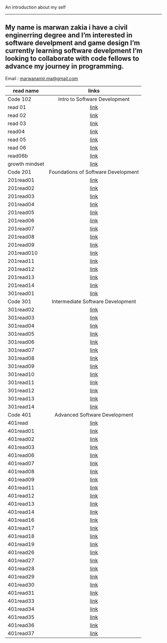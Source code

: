 An introduction about my self

---

## My name is marwan zakia i have a civil enginerring degree and I’m interested in software develpment and game design I’m currently learning software develpment I’m looking to collaborate with code fellows to advance my journey in programming.

Email : marwanamir.ma@gmail.com

| read name      |   links          |
| -------------- | :-------------------------: |
| Code 102    |  Intro to Software Development            |
| read 01        |    [link](https://marwan-zakia.github.io/reading-note/read01)     |
| read 02        |    [link](https://marwan-zakia.github.io/reading-note/read02)     |
| read 03        |    [link](https://marwan-zakia.github.io/reading-note/read03)     |
| read04         |    [link](https://marwan-zakia.github.io/reading-note/read04)     |
| read 05        |    [link](https://marwan-zakia.github.io/reading-note/read05)     |
| read 06        |    [link](https://marwan-zakia.github.io/reading-note/read06)     |
| read06b        |    [link](https://marwan-zakia.github.io/reading-note/read06b)    |
| growth mindset | [link](https://marwan-zakia.github.io/reading-note/Growthmindset) |
| Code 201    |   Foundations of Software Development           |
| 201read01      |   [link](https://marwan-zakia.github.io/reading-note/201read01)   |
| 201read02      |   [link](https://marwan-zakia.github.io/reading-note/201read02)   |
| 201read03      |   [link](https://marwan-zakia.github.io/reading-note/201read03)   |
| 201read04      |   [link](https://marwan-zakia.github.io/reading-note/201read04)   |
| 201read05      |   [link](https://marwan-zakia.github.io/reading-note/201read05)   |
| 201read06      |   [link](https://marwan-zakia.github.io/reading-note/201read06)   |
| 201read07      |   [link](https://marwan-zakia.github.io/reading-note/201read07)   |
| 201read08      |   [link](https://marwan-zakia.github.io/reading-note/201read08)   |
| 201read09      |   [link](https://marwan-zakia.github.io/reading-note/201read09)   |
| 201read010     |   [link](https://marwan-zakia.github.io/reading-note/201read10)   |
| 201read11      |   [link](https://marwan-zakia.github.io/reading-note/201read11)   |
| 201read12      |   [link](https://marwan-zakia.github.io/reading-note/201read12)   |
| 201read13      |   [link](https://marwan-zakia.github.io/reading-note/201read13)   |
| 201read14      |   [link](https://marwan-zakia.github.io/reading-note/201read14)   |
| 301read01      |   [link](https://marwan-zakia.github.io/reading-note/301read01)   |
| Code 301    |   Intermediate Software Development          |
| 301read02      |   [link](https://marwan-zakia.github.io/reading-note/301read02)   |
| 301read03      |   [link](https://marwan-zakia.github.io/reading-note/301read03)   |
| 301read04      |   [link](https://marwan-zakia.github.io/reading-note/301read04)   |
| 301read05      |   [link](https://marwan-zakia.github.io/reading-note/301read05)   |
| 301read06      |   [link](https://marwan-zakia.github.io/reading-note/301read06)   |
| 301read07      |   [link](https://marwan-zakia.github.io/reading-note/301read07)   |
| 301read08      |   [link](https://marwan-zakia.github.io/reading-note/301read08)   |
| 301read09      |   [link](https://marwan-zakia.github.io/reading-note/301read09)   |
| 301read10      |   [link](https://marwan-zakia.github.io/reading-note/301read10)   |
| 301read11      |   [link](https://marwan-zakia.github.io/reading-note/301read11)   |
| 301read12      |   [link](https://marwan-zakia.github.io/reading-note/301read12)   |
| 301read13      |   [link](https://marwan-zakia.github.io/reading-note/301read13)   |
| 301read14      |   [link](https://marwan-zakia.github.io/reading-note/301read14)   |
| Code 401    |    Advanced Software Development         |
| 401read      |   [link](https://marwan-zakia.github.io/reading-note/401read)   |
| 401read01     |   [link](https://marwan-zakia.github.io/reading-note/401read01)|
| 401read02    |   [link](https://marwan-zakia.github.io/reading-note/401read02) |
| 401read03    |   [link](https://marwan-zakia.github.io/reading-note/401read03) |
| 401read06    |   [link](https://marwan-zakia.github.io/reading-note/401read06) |
| 401read07    |   [link](https://marwan-zakia.github.io/reading-note/401read07) |
| 401read08    |   [link](https://marwan-zakia.github.io/reading-note/401read08)   |
| 401read09    |   [link](https://marwan-zakia.github.io/reading-note/401read09)   |
| 401read11    |   [link](https://marwan-zakia.github.io/reading-note/401read11)   |
| 401read12    |   [link](https://marwan-zakia.github.io/reading-note/401read12)   |
| 401read13    |   [link](https://marwan-zakia.github.io/reading-note/401read13)   |
| 401read14    |   [link](https://marwan-zakia.github.io/reading-note/401read14)   |
| 401read16    |   [link](https://marwan-zakia.github.io/reading-note/401read16)   |
| 401read17    |   [link](https://marwan-zakia.github.io/reading-note/401read17)   |
| 401read18    |   [link](https://marwan-zakia.github.io/reading-note/401read18)   |
| 401read19   |   [link](https://marwan-zakia.github.io/reading-note/401read19)   |
| 401read26    |   [link](https://marwan-zakia.github.io/reading-note/401read26)   |
| 401read27   |   [link](https://marwan-zakia.github.io/reading-note/401read27)   |
| 401read28   |   [link](https://marwan-zakia.github.io/reading-note/401read28)   |
| 401read29   |   [link](https://marwan-zakia.github.io/reading-note/401read29)   |
| 401read30   |   [link](https://marwan-zakia.github.io/reading-note/401read30)   |
| 401read31   |   [link](https://marwan-zakia.github.io/reading-note/401read31)   |
| 401read33   |   [link](https://marwan-zakia.github.io/reading-note/401read33)   |
| 401read34   |   [link](https://marwan-zakia.github.io/reading-note/401read34)   |
| 401read35   |   [link](https://marwan-zakia.github.io/reading-note/401read35)   |
| 401read36   |   [link](https://marwan-zakia.github.io/reading-note/401read36)   |
| 401read37   |   [link](https://marwan-zakia.github.io/reading-note/401read37)   |
